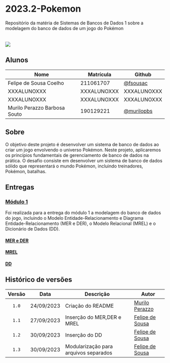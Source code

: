 # 2023.2-Pokemon

Repositório da matéria de Sistemas de Bancos de Dados 1 sobre a modelagem do banco de dados de um jogo do Pokémon
<br><br><br>
<img src="https://scontent.fbsb23-1.fna.fbcdn.net/v/t1.18169-9/13925422_152568501845177_8127161986761319001_n.png?_nc_cat=101&ccb=1-7&_nc_sid=9267fe&_nc_ohc=gR9IEySLzm8AX9Zwghp&_nc_ht=scontent.fbsb23-1.fna&oh=00_AfD8ohdWs32Tiv659Re250BSZ2I5vVGJGTajQCItFcXj9g&oe=65381071"/>

## Alunos

| Nome                         | Matrícula   | Github                                     |
| ---------------------------- | ----------- | ------------------------------------------ |
| Felipe de Sousa Coelho       | 211061707   | [@fsousac](https://github.com/fsousac)     |
| XXXALUNOXXX                  | XXXALUNOXXX | XXXALUNOXXX                                |
| XXXALUNOXXX                  | XXXALUNOXXX | XXXALUNOXXX                                |
| Murilo Perazzo Barbosa Souto | 190129221   | [@murilopbs](https://github.com/murilopbs) |

## Sobre

O objetivo deste projeto é desenvolver um sistema de banco de dados ao criar um jogo envolvendo o universo Pokémon. Neste projeto, aplicaremos os princípios fundamentais de gerenciamento de banco de dados na prática. O desafio consiste em desenvolver um sistema de banco de dados sólido que representará o mundo Pokémon, incluindo treinadores, Pokémon, batalhas.


## Entregas

### [Módulo 1](https://miro.com/app/board/uXjVMhnb5go=/?share_link_id=944002834733)

Foi realizada para a entrega do módulo 1 a modelagem do banco de dados do jogo, incluindo o Modelo Entidade-Relacionamento e Diagrama Entidade-Relacionamento (MER e DER), o Modelo Relacional (MREL) e o Dicionário de Dados (DD).


#### [MER e DER](https://github.com/SBD1/2023.2-Pokemon/blob/main/docs/MER_pokemon.md)

#### [MREL](https://github.com/SBD1/2023.2-Pokemon/blob/main/docs/MREL_pokemon.md)

#### [DD](https://github.com/SBD1/2023.2-Pokemon/blob/main/docs/DD_pokemon.md)

## Histórico de versões

| Versão |    Data    | Descrição                             | Autor                                          |
| :----: | :--------: | ------------------------------------- | ---------------------------------------------- |
| `1.0`  | 24/09/2023 | Criação do README                     | [Murilo Perazzo](https://github.com/murilopbs) |
| `1.1`  | 27/09/2023 | Inserção do MER,DER e MREL            | [Felipe de Sousa](https://github.com/fsousac)  |
| `1.2`  | 30/09/2023 | Inserção do DD                        | [Felipe de Sousa](https://github.com/fsousac)  |
| `1.3`  | 30/09/2023 | Modularização para arquivos separados | [Felipe de Sousa](https://github.com/fsousac)  |

